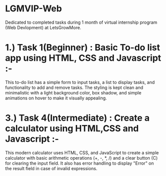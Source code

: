 # LGMVIP-Web
Dedicated to completed tasks during 1 month of virtual internship program (Web Devlopment) at LetsGrowMore.

# 1.) Task 1(Beginner) : Basic To-do list app using HTML, CSS and Javascript :-

This to-do list has a simple form to input tasks, a list to display tasks, and functionality to add and remove tasks. 
The styling is kept clean and minimalistic with a light background color, box shadow, and simple animations on hover to make it visually 
appealing.


# 3.) Task 4(Intermediate) : Create a calculator using HTML,CSS and Javascript :-

This modern calculator uses HTML, CSS, and JavaScript to create a simple calculator with basic arithmetic operations (+, -, *, /) and a clear button (C) for clearing the input field. It also has error handling to display "Error" on the result field in case of invalid expressions. 
